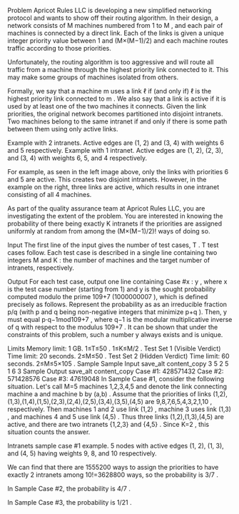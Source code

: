 Problem
Apricot Rules LLC is developing a new simplified networking protocol and wants to show off their routing algorithm. In their design, a network consists of M
machines numbered from 1
to M
, and each pair of machines is connected by a direct link. Each of the links is given a unique integer priority value between 1
and (M×(M−1)/2)
and each machine routes traffic according to those priorities.

Unfortunately, the routing algorithm is too aggressive and will route all traffic from a machine through the highest priority link connected to it. This may make some groups of machines isolated from others.

Formally, we say that a machine m
uses a link ℓ
if (and only if) ℓ
is the highest priority link connected to m
. We also say that a link is active if it is used by at least one of the two machines it connects. Given the link priorities, the original network becomes partitioned into disjoint intranets. Two machines belong to the same intranet if and only if there is some path between them using only active links.

Example with 2 intranets. Active edges are (1, 2) and (3, 4) with weights 6 and 5 respectively. Example with 1 intranet. Active edges are (1, 2), (2, 3), and (3, 4) with weights 6, 5, and 4 respectively.

For example, as seen in the left image above, only the links with priorities 6
and 5
are active. This creates two disjoint intranets. However, in the example on the right, three links are active, which results in one intranet consisting of all 4
machines.

As part of the quality assurance team at Apricot Rules LLC, you are investigating the extent of the problem. You are interested in knowing the probability of there being exactly K
intranets if the priorities are assigned uniformly at random from among the (M×(M−1)/2)!
ways of doing so.

Input
The first line of the input gives the number of test cases, T
. T
test cases follow. Each test case is described in a single line containing two integers M
and K
: the number of machines and the target number of intranets, respectively.

Output
For each test case, output one line containing Case #x
: y
, where x
is the test case number (starting from 1) and y
is the sought probability computed modulo the prime 109+7
(1000000007
), which is defined precisely as follows. Represent the probability as as an irreducible fraction p/q
(with p
and q
being non-negative integers that minimize p+q
). Then, y
must equal p⋅q−1mod109+7
⁠, where q−1
is the modular multiplicative inverse of q
with respect to the modulus 109+7
. It can be shown that under the constraints of this problem, such a number y
always exists and is unique.

Limits
Memory limit: 1 GB.
1≤T≤50
.
1≤K≤M/2
.
Test Set 1 (Visible Verdict)
Time limit: 20 seconds.
2≤M≤50
.
Test Set 2 (Hidden Verdict)
Time limit: 60 seconds.
2≤M≤5×105
.
Sample
Sample Input
save_alt
content_copy
3
5 2
5 1
6 3
Sample Output
save_alt
content_copy
Case #1: 428571432
Case #2: 571428576
Case #3: 47619048
In Sample Case #1, consider the following situation. Let's call M=5
machines 1,2,3,4,5
and denote the link connecting machine a
and machine b
by (a,b)
. Assume that the priorities of links (1,2),(1,3),(1,4),(1,5),(2,3),(2,4),(2,5),(3,4),(3,5),(4,5)
are 9,8,7,6,5,4,3,2,1,10
, respectively. Then machines 1
and 2
use link (1,2)
, machine 3
uses link (1,3)
, and machines 4
and 5
use link (4,5)
. Thus three links (1,2),(1,3),(4,5)
are active, and there are two intranets {1,2,3}
and {4,5}
. Since K=2
, this situation counts the answer.

Intranets sample case #1 example. 5 nodes with active edges (1, 2), (1, 3), and (4, 5) having weights 9, 8, and 10 respectively.

We can find that there are 1555200
ways to assign the priorities to have exactly 2
intranets among 10!=3628800
ways, so the probability is 3/7
.

In Sample Case #2, the probability is 4/7
.

In Sample Case #3, the probability is 1/21
.

